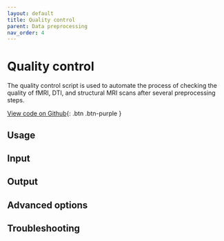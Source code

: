 ```yaml
---
layout: default
title: Quality control
parent: Data preprocessing
nav_order: 4
---
```

# Quality control
The quality control script is used to automate the process of checking the quality of fMRI, DTI, and structural MRI scans after several preprocessing steps.

[View code on Github](https://github.com/KNW-ANW/data_preprocessing/blob/main/quality_control/QC_code.py){: .btn .btn-purple }

## Usage

## Input

## Output

## Advanced options

## Troubleshooting
